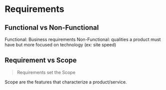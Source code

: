 # Requirements
## Functional vs Non-Functional

Functional: Business requirements
Non-Functional: qualities a product must have but more focused on technology (ex: site speed)

## Requirement vs Scope

> Requirements set the Scope

Scope are the features that characterize a product/service. 


